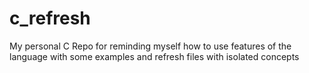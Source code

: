 # c_refresh
My personal C Repo for reminding myself how to use features of the language with some examples and refresh files with isolated concepts

